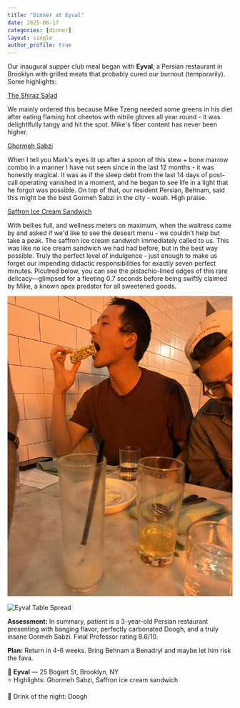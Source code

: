 ```yaml
---
title: "Dinner at Eyval"
date: 2025-06-17
categories: [dinner]
layout: single
author_profile: true
---
```


Our inaugural supper club meal began with **Eyval**, a Persian restaurant in Brooklyn with grilled meats that probably cured our burnout (temporarily). Some highlights: 

<u>The Shiraz Salad</u>

We mainly ordered this because Mike Tzeng needed some greens in his diet after eating flaming hot cheetos with nitrile gloves all year round - it was delightlfully tangy and hit the spot. Mike's fiber content has never been higher.

<u>Ghormeh Sabzi</u>

When I tell you Mark's eyes lit up after a spoon of this stew + bone marrow combo in a manner I have not seen since in the last 12 months - it was honestly magical. It was as if the sleep debt from the last 14 days of post-call operating vanished in a moment, and he began to see life in a light that he forgot was possible. On top of that, our resident Persian, Behnam, said this might be the best Gormeh Sabzi in the city - woah. High praise. 

<u>Saffron Ice Cream Sandwich</u>

With bellies full, and wellness meters on maximum, when the waitress came by and asked if we'd like to see the desesrt menu - we couldn't help but take a peak. The saffron ice cream sandwich immediately called to us. This was like no ice cream sandwich we had had before, but in the best way possible. Truly the perfect level of indulgence -  just enough to make us forget our impending didactic responsibilities for exactly seven perfect minutes. Picutred below, you can see the pistachio-lined edges of this rare delicacy—glimpsed for a fleeting 0.7 seconds before being swiftly claimed by Mike, a known apex predator for all sweetened goods.

![Eyval Ice Cream ](/assets/images/icecream_mike.jpg)

![Eyval Table Spread](/assets/images/eyval_pic_1.jpg)

**Assessment:**
In summary, patient is a 3-year-old Persian restaurant presenting with banging flavor, perfectly carbonated Doogh, and a truly insane Gormeh Sabzi. Final Professor rating 8.6/10.

**Plan:**
Return in 4-6 weeks. Bring Behnam a Benadryl and maybe let him risk the fava.

📍 **Eyval** — 25 Bogart St, Brooklyn, NY  
⭐️ Highlights: Ghormeh Sabzi, Saffron ice cream sandwich 

🍷 Drink of the night: Doogh
